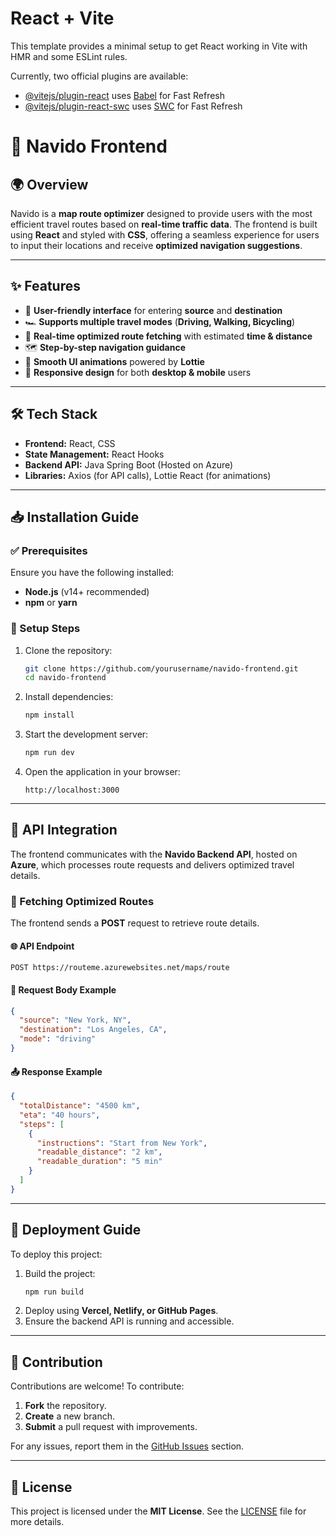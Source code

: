 # React + Vite

This template provides a minimal setup to get React working in Vite with HMR and some ESLint rules.

Currently, two official plugins are available:

- [@vitejs/plugin-react](https://github.com/vitejs/vite-plugin-react/blob/main/packages/plugin-react/README.md) uses [Babel](https://babeljs.io/) for Fast Refresh
- [@vitejs/plugin-react-swc](https://github.com/vitejs/vite-plugin-react-swc) uses [SWC](https://swc.rs/) for Fast Refresh

# 🚀 Navido Frontend

## 🌍 Overview
Navido is a **map route optimizer** designed to provide users with the most efficient travel routes based on **real-time traffic data**. The frontend is built using **React** and styled with **CSS**, offering a seamless experience for users to input their locations and receive **optimized navigation suggestions**.

---

## ✨ Features
- 🌟 **User-friendly interface** for entering **source** and **destination**
- 🏎️ **Supports multiple travel modes** (**Driving, Walking, Bicycling**)
- 📍 **Real-time optimized route fetching** with estimated **time & distance**
- 🗺️ **Step-by-step navigation guidance**
- 🎨 **Smooth UI animations** powered by **Lottie**
- 📱 **Responsive design** for both **desktop & mobile** users

---

## 🛠️ Tech Stack
- **Frontend:** React, CSS
- **State Management:** React Hooks
- **Backend API:** Java Spring Boot (Hosted on Azure)
- **Libraries:** Axios (for API calls), Lottie React (for animations)

---

## 📥 Installation Guide

### ✅ Prerequisites
Ensure you have the following installed:
- **Node.js** (v14+ recommended)
- **npm** or **yarn**

### 🔧 Setup Steps
1. Clone the repository:
   ```bash
   git clone https://github.com/yourusername/navido-frontend.git
   cd navido-frontend
   ```
2. Install dependencies:
   ```bash
   npm install
   ```
3. Start the development server:
   ```bash
   npm run dev
   ```
4. Open the application in your browser:
   ```
   http://localhost:3000
   ```

---

## 🔗 API Integration
The frontend communicates with the **Navido Backend API**, hosted on **Azure**, which processes route requests and delivers optimized travel details.

### 📡 Fetching Optimized Routes
The frontend sends a **POST** request to retrieve route details.

#### 🌐 API Endpoint
```http
POST https://routeme.azurewebsites.net/maps/route
```

#### 📩 Request Body Example
```json
{
  "source": "New York, NY",
  "destination": "Los Angeles, CA",
  "mode": "driving"
}
```

#### 📤 Response Example
```json
{
  "totalDistance": "4500 km",
  "eta": "40 hours",
  "steps": [
    {
      "instructions": "Start from New York",
      "readable_distance": "2 km",
      "readable_duration": "5 min"
    }
  ]
}
```

---

## 🚀 Deployment Guide
To deploy this project:
1. Build the project:
   ```bash
   npm run build
   ```
2. Deploy using **Vercel, Netlify, or GitHub Pages**.
3. Ensure the backend API is running and accessible.

---

## 🤝 Contribution
Contributions are welcome! To contribute:
1. **Fork** the repository.
2. **Create** a new branch.
3. **Submit** a pull request with improvements.

For any issues, report them in the [GitHub Issues](https://github.com/yourusername/navido-frontend/issues) section.

---

## 📜 License
This project is licensed under the **MIT License**. See the [LICENSE](LICENSE) file for more details.

